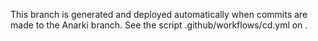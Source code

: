 This  branch is generated and deployed automatically when commits are made to the Anarki  branch. See the script .github/workflows/cd.yml on .
